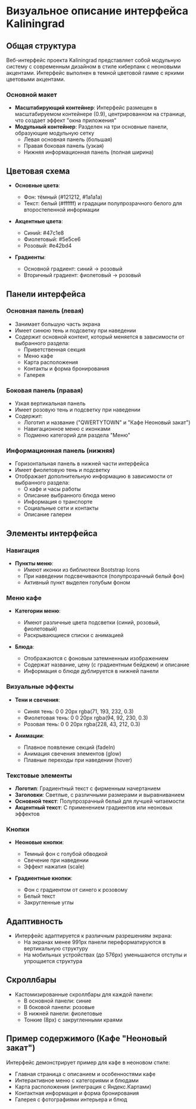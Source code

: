 # Визуальное описание интерфейса Kaliningrad

## Общая структура

Веб-интерфейс проекта Kaliningrad представляет собой модульную систему с современным дизайном в стиле киберпанк с неоновыми акцентами. Интерфейс выполнен в темной цветовой гамме с яркими цветовыми акцентами.

### Основной макет

- **Масштабирующий контейнер**: Интерфейс размещен в масштабируемом контейнере (0.9), центрированном на странице, что создает эффект "окна приложения"
- **Модульный контейнер**: Разделен на три основные панели, образующие модульную сетку
  - Левая основная панель (большая)
  - Правая боковая панель (узкая)
  - Нижняя информационная панель (полная ширина)

## Цветовая схема

- **Основные цвета**:
  - Фон: тёмный (#121212, #1a1a1a)
  - Текст: белый (#ffffff) и градации полупрозрачного белого для второстепенной информации
  
- **Акцентные цвета**:
  - Синий: #47c1e8
  - Фиолетовый: #5e5ce6
  - Розовый: #e42bd4
  
- **Градиенты**:
  - Основной градиент: синий → розовый
  - Вторичный градиент: фиолетовый → розовый

## Панели интерфейса

### Основная панель (левая)

- Занимает большую часть экрана
- Имеет синюю тень и подсветку при наведении
- Содержит основной контент, который меняется в зависимости от выбранного раздела:
  - Приветственная секция
  - Меню кафе
  - Карта расположения
  - Контакты и форма бронирования
  - Галерея

### Боковая панель (правая)

- Узкая вертикальная панель
- Имеет розовую тень и подсветку при наведении
- Содержит:
  - Логотип и название ("QWERTYTOWN" и "Кафе Неоновый закат")
  - Навигационное меню с иконками
  - Подменю категорий для раздела "Меню"

### Информационная панель (нижняя)

- Горизонтальная панель в нижней части интерфейса
- Имеет фиолетовую тень и подсветку
- Отображает дополнительную информацию в зависимости от выбранного раздела:
  - О кафе и часы работы
  - Описание выбранного блюда меню
  - Информация о транспорте
  - Социальные сети и контакты
  - Описание галереи

## Элементы интерфейса

### Навигация

- **Пункты меню**:
  - Имеют иконки из библиотеки Bootstrap Icons
  - При наведении подсвечиваются (полупрозрачный белый фон)
  - Активный пункт выделен голубым фоном

### Меню кафе

- **Категории меню**:
  - Имеют различные цвета подсветки (синий, розовый, фиолетовый)
  - Раскрывающиеся списки с анимацией
  
- **Блюда**:
  - Отображаются с фоновым затемненным изображением
  - Содержат название, цену (с градиентным бейджем) и описание
  - Информация о блюде дублируется в нижней панели

### Визуальные эффекты

- **Тени и свечения**:
  - Синяя тень: 0 0 20px rgba(71, 193, 232, 0.3)
  - Фиолетовая тень: 0 0 20px rgba(94, 92, 230, 0.3)
  - Розовая тень: 0 0 20px rgba(228, 43, 212, 0.3)
  
- **Анимации**:
  - Плавное появление секций (fadeIn)
  - Анимация свечения элементов (glow)
  - Плавные переходы при наведении (hover)

### Текстовые элементы

- **Логотип**: Градиентный текст с фирменным начертанием
- **Заголовки**: Светлые, с различными размерами и выравниванием
- **Основной текст**: Полупрозрачный белый для лучшей читаемости
- **Акцентный текст**: С применением градиентов или неоновых эффектов

### Кнопки

- **Неоновые кнопки**:
  - Темный фон с голубой обводкой
  - Свечение при наведении
  - Эффект нажатия (scale)
  
- **Градиентные кнопки**:
  - Фон с градиентом от синего к розовому
  - Белый текст
  - Закругленные углы

## Адаптивность

- Интерфейс адаптируется к различным разрешениям экрана:
  - На экранах менее 991px панели переформатируются в вертикальную структуру
  - На мобильных устройствах (до 576px) уменьшаются отступы и упрощается структура

## Скроллбары

- Кастомизированные скроллбары для каждой панели:
  - В основной панели: синие
  - В боковой панели: розовые
  - В нижней панели: фиолетовые
  - Тонкие (8px) с закругленными краями

## Пример содержимого (Кафе "Неоновый закат")

Интерфейс демонстрирует пример для кафе в неоновом стиле:
- Главная страница с описанием и особенностями кафе
- Интерактивное меню с категориями и блюдами
- Карта расположения (интеграция с Яндекс.Картами)
- Контактная информация и форма бронирования
- Галерея с фотографиями интерьера и блюд 